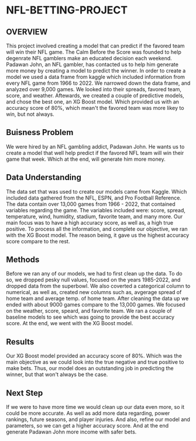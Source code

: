 # NFL-BETTING-PROJECT
## OVERVIEW
This project involved creating a model that can predict if the favored team will win their NFL game. The Calm Before the Score was founded to help degenrate NFL gamblers make an educated decision each weekend. Padawan John, an NFL gambler, has contacted us to help him generate more money by creating a model to predict the winner. In order to create a model we used a data frame from kaggle which included information from every NFL game from 1966 to 2022. We narrowed down the data frame, and analyzed over 9,000 games. We looked into their spreads, favored team, score, and weather. Aftewards, we created a couple of predictive models, and chose the best one, an XG Boost model. Which provided us with an accuracy score of 80%, which mean't the favored team was more likey to win, but not always. 
## Buisness Problem 
We were hired by an NFL gambling addict, Padawan John.  He wants us to create a model that well help predict if the favored NFL team will win their game that week. Which at the end, will generate him more money. 
## Data Understanding 
The data set that was used to create our models came from Kaggle. Which included data gathered from the NFL, ESPN, and Pro Football Reference. The data contain over 13,000 games from 1966 - 2022,  that contained variables regarding the game. The variables included were: score, spread, temperature, wind, humidity, stadium, favorite team, and many more. Our main focus was to have a high accuracy score, as well as, a high true positive. To process all the information, and complete our objective, we ran with the XG Boost model. The reason being, it gave us the highest accuracy score compare to the rest. 
## Methods 
Before we ran any of our models, we had to first clean up the data. To do so, we dropped pesky null values, focused on the years 1985-2022, and dropped data from the superbowl. We also coverted a categorical column to numerical, as well as, created new columns such as, avgerage spread of home team and average temp. of home team. After cleaning the data up we ended with about 9000 games compare to the 13,000 games. We focused on the weather, score, speard, and favorite team. We ran a couple of baseline models to see which was going to provide the best accuracy score. At the end, we went with the XG Boost model. 
## Results 
Our XG Boost model provided an accuracy score of 80%. Which was the main objective as we could look into the true negative and true positive to make bets. Thus, our model does an outstanding job in predicting the winner, but that won't always be the case. 
## Next Step
If we were to have more time we would clean up our data even more, so it could be more accurate. As well as add more data regarding, power rankings, future seasons, and player injuries. And also, refine our model and parameters, so we can get a higher accuracy score. And at the end generate Padawan John more income with safer bets.